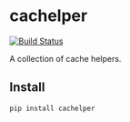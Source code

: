 cachelper
==========

[![Build Status](https://travis-ci.org/suzaku/cachelper.svg?branch=master)](https://travis-ci.org/suzaku/cachelper)

A collection of cache helpers.

## Install

```bash
pip install cachelper
```
